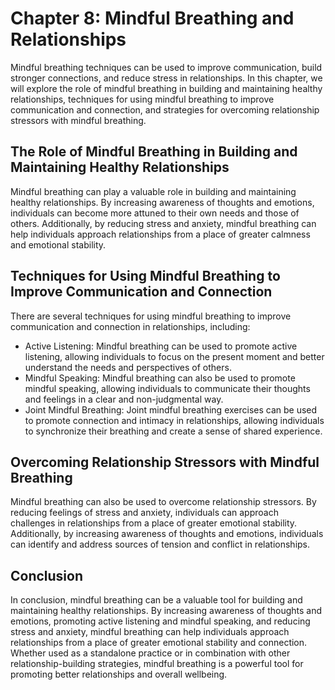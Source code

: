 Chapter 8: Mindful Breathing and Relationships
==============================================

Mindful breathing techniques can be used to improve communication, build stronger connections, and reduce stress in relationships. In this chapter, we will explore the role of mindful breathing in building and maintaining healthy relationships, techniques for using mindful breathing to improve communication and connection, and strategies for overcoming relationship stressors with mindful breathing.

The Role of Mindful Breathing in Building and Maintaining Healthy Relationships
-------------------------------------------------------------------------------

Mindful breathing can play a valuable role in building and maintaining healthy relationships. By increasing awareness of thoughts and emotions, individuals can become more attuned to their own needs and those of others. Additionally, by reducing stress and anxiety, mindful breathing can help individuals approach relationships from a place of greater calmness and emotional stability.

Techniques for Using Mindful Breathing to Improve Communication and Connection
------------------------------------------------------------------------------

There are several techniques for using mindful breathing to improve communication and connection in relationships, including:

* Active Listening: Mindful breathing can be used to promote active listening, allowing individuals to focus on the present moment and better understand the needs and perspectives of others.
* Mindful Speaking: Mindful breathing can also be used to promote mindful speaking, allowing individuals to communicate their thoughts and feelings in a clear and non-judgmental way.
* Joint Mindful Breathing: Joint mindful breathing exercises can be used to promote connection and intimacy in relationships, allowing individuals to synchronize their breathing and create a sense of shared experience.

Overcoming Relationship Stressors with Mindful Breathing
--------------------------------------------------------

Mindful breathing can also be used to overcome relationship stressors. By reducing feelings of stress and anxiety, individuals can approach challenges in relationships from a place of greater emotional stability. Additionally, by increasing awareness of thoughts and emotions, individuals can identify and address sources of tension and conflict in relationships.

Conclusion
----------

In conclusion, mindful breathing can be a valuable tool for building and maintaining healthy relationships. By increasing awareness of thoughts and emotions, promoting active listening and mindful speaking, and reducing stress and anxiety, mindful breathing can help individuals approach relationships from a place of greater emotional stability and connection. Whether used as a standalone practice or in combination with other relationship-building strategies, mindful breathing is a powerful tool for promoting better relationships and overall wellbeing.


